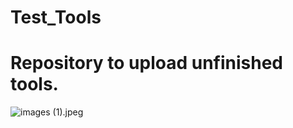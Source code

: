 # Test_Tools

# Repository to upload unfinished tools.

![images (1).jpeg](https://github.com/AlectoSystem/Test_Tools/assets/128353161/127e9208-c997-4d5f-ba2e-d892fc10cc59)